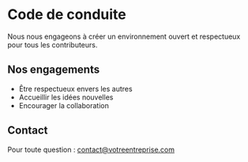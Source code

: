 # Code de conduite

Nous nous engageons à créer un environnement ouvert et respectueux pour tous les contributeurs.

## Nos engagements
- Être respectueux envers les autres
- Accueillir les idées nouvelles
- Encourager la collaboration

## Contact
Pour toute question : contact@votreentreprise.com
